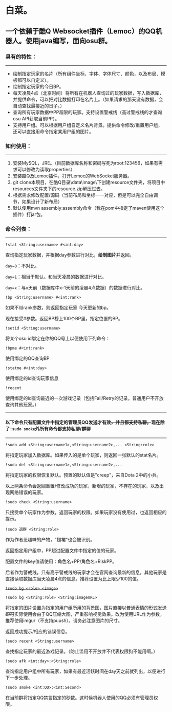 # 白菜。
## 一个依赖于酷Q Websocket插件（Lemoc）的QQ机器人。使用java编写，面向osu群。


### 具有的特性：
------
+ 绘制指定玩家的名片（所有组件坐标、字体、字体尺寸、颜色，以及布局、模板都可以自定义）。
+ 绘制指定玩家的今日BP。
+ 每天凌晨4点（北京时间）将所有在机器人查询过的玩家数据，写入数据库，并提供命令，可以把对比数据打印在名片上。（如果请求的那天没有数据，会自动查找最接近的日子。）
+ 查询所有玩家数据中PP超限的玩家。支持设置警戒线（高过警戒线的才查询osu API获取当前PP）。
+ 支持用户组。可以根据用户组自定义名片背景。提供命令修改/重置用户组，还可以直接用命令指定某用户组的图片。


### 如何使用：
------
1. 安装MySQL，JRE。（目前数据库名称和密码写死为root:123456，如果有需求可以修改为读取properties）
2. 安装酷Q及Lemoc插件，打开Lemoc的WebSocket服务器。
2. git clone本项目，在酷Q目录\data\image\下创建resource文件夹，将项目中resources文件夹下的resource.zip解压过去。
3. 根据需求修改配置/源码（当前布局和坐标一一对应，但是可以完全自由调节，如果设计了新布局）
4. 默认使用mvn assembly:assembly命令（我在pom中指定了maven使用这个插件）打jar包。

### 命令列表：
------
`!stat <String:username> #<int:day> `

查询指定玩家数据，并根据day参数进行对比，**绘制图片**并返回。

`day=0`：不对比。

`day=1`：相当于默认。和当天凌晨的数据进行对比。

`day=x`：与x天前（数据库中x-1天前的凌晨4点数据）的数据进行对比。



`!bp <String:username> #<int:rank>`

如果不带rank参数，则返回指定玩家 今天更新的bp。

现在接受#<rank>参数。返回BP榜上100个BP里，指定位置的BP。

`!setid <String:username>`

将某个osu id绑定在你的QQ号上以便使用下列命令：

`!bpme #<int:rank>`

使用绑定的QQ查询BP

`!statme #<int:day>`

使用绑定的id查询玩家信息

`!recent`

使用绑定的id查询最近的一次游戏记录（包括Fail/Retry的记录。普通用户不开放查询其他玩家。）

------
#### 以下命令只有配置文件中指定的管理员QQ发送才有效~~，并且都支持私聊。~~现在除了`!sudo smoke`外所有命令都支持私聊/群聊
------

`!sudo add <String:username1>,<String:username2>,... <String:role>`

将指定玩家加入数据库。如果传入的是单个玩家，则返回一张默认的stat名片。

`!sudo del <String:username1>,<String:username2>,...`

将指定玩家的权限恢复默认。预置的默认值是"creep"，来自Dota 2中的小兵。

以上两条命令会返回重置/修改成功的玩家，新增的玩家，不存在的玩家，以及出现网络错误的玩家。

`!sudo check <String:username>`

只接受单个玩家作为参数，返回玩家的权限。如果玩家没有使用过，也返回相应的提示。

`!sudo 退群 <String:role>`

作为作者恶趣味的产物，"褪裙"也会被识别。

返回指定用户组中，PP超过配置文件中指定的值的玩家。

配置文件的key值请使用：角色名+PP/角色名+RiskPP。

后者作为警戒线，只有高于警戒线的玩家才会在官网查询最新的信息，其他玩家是直接读取数据库当天凌晨4点的信息。推荐设置为比上限少100的值。


~~`!sudo bg <role> <image>`~~

`!sudo bg <String:role> <String:imageURL>`

将指定的图片设置为指定的用户组所用的背景图，图片~~直接以普通表情的形式发送即可~~实际使用会由于QQ压缩大图，严重影响视觉效果。改为使用URL作为参数，推荐使用imgur（不支持puush）。请务必注意图片的尺寸。

返回成功提示/相应的错误信息。

`!sudo recent <String:username>`

查找指定玩家的最近游戏记录。（防止滥用不开放并不代表权限狗不能用啊。）


`!sudo afk <int:day>:<String:role>`

查询指定用户组中所有玩家，如果有最近活跃时间在day天之前就列出，以便进行下一步处理。

`!sudo smoke <int:QQ>:<int:Second>`

在当前群将指定QQ禁言指定的秒数。这时候机器人使用的QQ必须有管理员权限。


